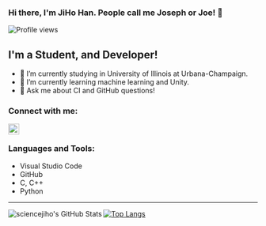 ### Hi there, I'm JiHo Han. People call me Joseph or Joe! 👋
![Profile views](https://gpvc.arturio.dev/sciencejiho)
## I'm a Student, and Developer!
- 🔭 I’m currently studying in University of Illinois at Urbana-Champaign.
- 🌱 I’m currently learning machine learning and Unity.
- 💬 Ask me about CI and GitHub questions!

### Connect with me:
[<img align="left" alt="Joseph | LinkedIn" width="22px" src="https://cdn.jsdelivr.net/npm/simple-icons@v3/icons/linkedin.svg"/>][linkedin]
<br/>
### Languages and Tools:
- Visual Studio Code
- GitHub
- C, C++
- Python
---

<img align="left" alt="sciencejiho's GitHub Stats" src="https://github-readme-stats.vercel.app/api?username=sciencejiho&show_icons=true&hide_border=true&theme=gruvbox&count_private=true&hide=prs,contribs"/>

[![Top Langs](https://github-readme-stats.vercel.app/api/top-langs/?username=sciencejiho&theme=gruvbox&count_private=true&layout=compact)](https://github.com/sciencejiho/)

[linkedin]: https://www.linkedin.com/in/jiho-han-325b25172/
